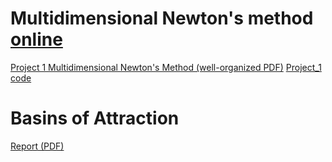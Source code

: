 # Multidimensional Newton's method [online](https://niananny.github.io/MATH310Lab/MultidimensionalNewtonMethod.html)
[Project 1 Multidimensional Newton's Method (well-organized PDF)](https://niananny.github.io/MATH310Lab/Project/Project_1%20Multidimensional_Newton_s_Method.pdf)
[Project_1 code](https://github.com/NianAnny/MATH310Lab/blob/main/Project/Project_1%20Multidimensional%20Newton's%20Method.ipynb)


# Basins of Attraction
[Report (PDF)](https://niananny.github.io/MATH310Lab/Lab/Lab%201_Basins_of_Attraction%20Report.pdf)

